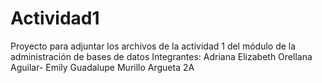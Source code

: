 # Actividad1
Proyecto para adjuntar los archivos de la actividad 1 del módulo de la administración de bases de datos
Integrantes: Adriana Elizabeth Orellana Aguilar- Emily Guadalupe Murillo Argueta 2A
